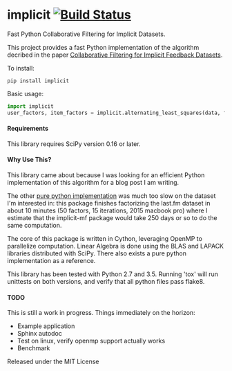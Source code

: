 implicit [![Build Status](https://travis-ci.org/benfred/implicit.svg?branch=master)](https://travis-ci.org/benfred/implicit)
=======

Fast Python Collaborative Filtering for Implicit Datasets.

This project provides a fast Python implementation of the algorithm decribed in the paper [Collaborative Filtering for Implicit Feedback Datasets](
http://yifanhu.net/PUB/cf.pdf).


To install:

```
pip install implicit
```

Basic usage:

```python
import implicit
user_factors, item_factors = implicit.alternating_least_squares(data, factors=50)
```

#### Requirements

This library requires SciPy version 0.16 or later.

#### Why Use This?

This library came about because I was looking for an efficient  Python
implementation of this algorithm for a blog post I am writing.

The other [pure python implementation](https://github.com/MrChrisJohnson/implicit-mf) was much too slow on the dataset I'm interested in: this package finishes factorizing the last.fm dataset in about 10 minutes (50 factors, 15 iterations, 2015
macbook pro) where I estimate that the implicit-mf package would take 250 days
or so to do the same computation.

The core of this package is written in Cython, leveraging OpenMP to
parallelize computation. Linear Algebra is done using the BLAS and LAPACK
libraries distributed with SciPy. There also exists a pure python
implementation as a reference.

This library has been tested with Python 2.7 and 3.5. Running 'tox' will
run unittests on both versions, and verify that all python files pass flake8.

#### TODO

This is still a work in progress. Things immediately on the horizon:

- Example application
- Sphinx autodoc
- Test on linux, verify openmp support actually works
- Benchmark

Released under the MIT License
